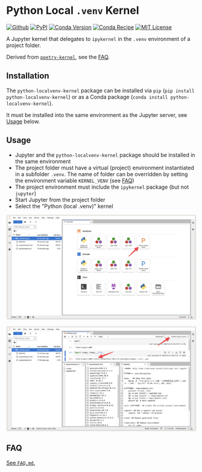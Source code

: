 # Python Local `.venv` Kernel

[![Github](https://img.shields.io/badge/goerz-python--localvenv--kernel-blue.svg?logo=github)](https://github.com/goerz/python-localvenv-kernel)
[![PyPI](https://img.shields.io/pypi/v/python-localvenv-kernel.svg)](https://pypi.org/project/python-localvenv-kernel/)
[![Conda Version](https://img.shields.io/conda/vn/conda-forge/python-localvenv-kernel.svg)](https://anaconda.org/conda-forge/python-localvenv-kernel)
[![Conda Recipe](https://img.shields.io/badge/recipe-conda--forge-green.svg)](https://github.com/conda-forge/python-localvenv-kernel-feedstock)
[![MIT License](https://img.shields.io/badge/License-MIT-green.svg)](https://opensource.org/licenses/MIT)

A Jupyter kernel that delegates to `ipykernel` in the `.venv` environment of a project folder.

Derived from [`poetry-kernel`](https://github.com/pathbird/poetry-kernel), see the [FAQ][].


## Installation

The `python-localvenv-kernel` package can be installed via `pip` (`pip install python-localvenv-kernel`) or as a Conda package (`conda install python-localvenv-kernel`).

It must be installed into the same environment as the Jupyter server, see [Usage](#usage) below.


## Usage

* Jupyter and the `python-localvenv-kernel` package should be installed in the same environment
* The project folder must have a virtual (project) environment instantiated in a subfolder `.venv`. The name of folder can be overridden by setting the environment variable `KERNEL_VENV` (see [FAQ][])
* The project environment must include the `ipykernel` package (but not `jupyter`)
* Start Jupyter from the project folder
* Select the "Python (local .venv)" kernel

![Jupyter launcher screenshot (kernel selector)](.static/jupyter-screenshot.png)

![Jupyter launcher screenshot (notebook)](.static/jupyter-screenshot-2.png)


## FAQ

[See `FAQ.md`.][FAQ]

[FAQ]: https://github.com/goerz/python-localvenv-kernel/blob/master/FAQ.md
